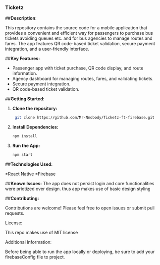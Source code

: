 ### **Ticketz**

##**Description:**

This repository contains the source code for a mobile application that provides a convenient and efficient way for passengers to purchase bus tickets avoiding queues etc. and for bus agencies to manage routes and fares. The app features QR code-based ticket validation, secure payment integration, and a user-friendly interface.

##**Key Features:**

* Passenger app with ticket purchase, QR code display, and route information.
* Agency dashboard for managing routes, fares, and validating tickets.
* Secure payment integration.
* QR code-based ticket validation.

##**Getting Started:**

1. **Clone the repository:**
   ```bash
    git clone https://github.com/Mr-Nnobody/Ticketz-ft-firebase.git

2. **Install Dependencies:**
   ```bash
   npm install
   
3. **Run the App:**
   ```bash
   npm start
   
##**Technologies Used:**

*React Native
*Firebase   

##**Known Issues:**
The app does not persist login and core functionalities were priotized over design. thus app makes use of basic design styling

##**Contributing:**

Contributions are welcome! Please feel free to open issues or submit pull requests.

License:

This repo makes use of MIT license

Additional Information:

Before being able to run the app locally or deploying, be sure to add your firebaseConfig file to project.

